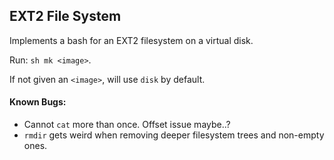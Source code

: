## EXT2 File System
Implements a bash for an EXT2 filesystem on a virtual disk.

Run: `sh mk <image>`. 

If not given an `<image>`, will use `disk` by default. 

#### Known Bugs:
* Cannot `cat` more than once. Offset issue maybe..?
* `rmdir` gets weird when removing deeper filesystem trees and non-empty ones.
